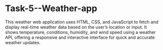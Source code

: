 # Task-5--Weather-app
This weather web application uses HTML, CSS, and JavaScript to fetch and display real-time weather data based on the user’s location or input. It shows temperature, conditions, humidity, and wind speed using a weather API, offering a responsive and interactive interface for quick and accurate weather updates.
